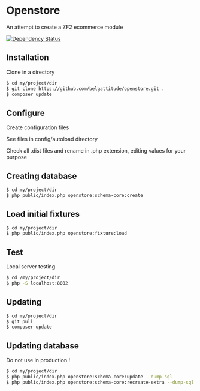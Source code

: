 # Openstore

An attempt to create a ZF2 ecommerce module 

[![Dependency Status](https://www.versioneye.com/user/projects/52cc2464ec1375e42b000049/badge.png)](https://www.versioneye.com/user/projects/52cc2464ec1375e42b000049)

## Installation

Clone in a directory

```sh
$ cd my/project/dir
$ git clone https://github.com/belgattitude/openstore.git .
$ composer update
```	

## Configure

Create configuration files

 See files in config/autoload directory

 Check all .dist files and rename in .php extension, editing values for your purpose

## Creating database

```sh
$ cd my/project/dir
$ php public/index.php openstore:schema-core:create
``` 

## Load initial fixtures

```sh
$ cd my/project/dir
$ php public/index.php openstore:fixture:load
``` 

## Test

Local server testing

```sh
$ cd /my/project/dir
$ php -S localhost:8082
```


## Updating

```sh
$ cd my/project/dir
$ git pull
$ composer update
```

## Updating database

Do not use in production !

```sh
$ cd my/project/dir
$ php public/index.php openstore:schema-core:update --dump-sql 
$ php public/index.php openstore:schema-core:recreate-extra --dump-sql
```
	
	